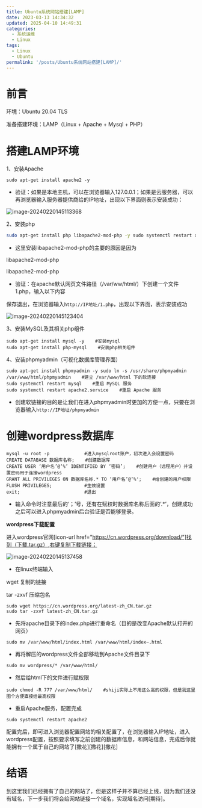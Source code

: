 ```yaml
---
title: Ubuntu系统网站搭建[LAMP]
date: 2023-03-13 14:34:32
updated: 2025-04-10 14:49:31
categories:
  - 系统运维
  - Linux
tags:
  - Linux
  - Ubuntu
permalink: '/posts/Ubuntu系统网站搭建[LAMP]/'
---
```

# 前言

环境：Ubuntu 20.04 TLS

准备搭建环境：LAMP（Linux + Apache + Mysql + PHP）

# 搭建LAMP环境

1、安装Apache

```shell
sudo apt-get install apache2 -y
```

- 验证：如果是本地主机，可以在浏览器输入127.0.0.1；如果是云服务器，可以再浏览器输入服务器提供商给的IP地址，出现以下界面则表示安装成功：

![image-20240220145113368](https://ps.feiyunote.cn/assets/image-20240220145113368.png)

2、安装php

```bash
sudo apt-get install php libapache2-mod-php -y sudo systemctl restart apache2    #重启apache服务
```

- 这里安装libapache2-mod-php的主要的原因是因为

libapache2-mod-php

libapache2-mod-php

- 验证：在apache默认网页文件路径（/var/ww/html/）下创建一个文件1.php，输入以下内容

保存退出，在浏览器输入`http://IP地址/1.php`，出现以下界面，表示安装成功

![image-20240220145123404](https://ps.feiyunote.cn/assets/image-20240220145123404.png)

3、安装MySQL及其相关php组件

```shell
sudo apt-get install mysql -y    #安装mysql 
sudo apt-get install php-mysql    #安装php相关组件
```

4、安装phpmyadmin（可视化数据库管理界面）

```shell
sudo apt-get install phpmyadmin -y sudo ln -s /usr/share/phpmyadmin /var/www/html/phpmyadmin    #建立 /var/www/html 下的软连接 
sudo systemctl restart mysql    #重启 MySQL 服务 
sudo systemctl restart apache2.service    #重启 Apache 服务
```

- 创建软链接的目的是让我们在进入phpmyadmin时更加的方便一点，只要在浏览器输入`http://IP地址/phpmyadmin`

# 创建wordpress数据库

```shell
mysql -u root -p    		 #进入mysqlroot账户，初次进入会设置密码 
CREATE DATABASE 数据库名称;    #创建数据库 
CREATE USER ‘用户名’@‘%’ IDENTIFIED BY ‘密码’;    #创建用户（远程用户）并设置密码用于连接wordpress 
GRANT ALL PRIVILEGES ON 数据库名称.* TO ‘用户名’@‘%';    #给创建的用户权限 
FLUSH PRIVILEGES;    		 #生效设置 
exit;    					 #退出
```

-  输入命令时注意最后的‘；’号，还有在赋权时数据库名称后面的‘.*’，创建成功之后可以进入phpmyadmin后台验证是否能够登录。

**wordpress下载配置**

进入wordpress官网[icon-url href="https://cn.wordpress.org/download/"]找到（下载.tar.gz）,右键复制下载链接；

![image-20240220145137458](https://ps.feiyunote.cn/assets/image-20240220145137458.png)

- 在linux终端输入

wget 复制的链接

tar -zxvf 压缩包名

```shell
sudo wget https://cn.wordpress.org/latest-zh_CN.tar.gz 
sudo tar -zxvf latest-zh_CN.tar.gz
```

- 先将apache目录下的index.php进行重命名（目的是改变Apache默认打开的网页）

```shell
sudo mv /var/www/html/index.html /var/www/html/index~.html
```

- 再将解压的wordpress文件全部移动到Apache文件目录下

```shell
sudo mv wordpress/* /var/www/html/
```

- 然后给html下的文件进行赋权限

```shell
sudo chmod -R 777 /var/www/html/    #shiji实际上不用这么高的权限，但是我这里图个方便直接给最高权限
```

- 重启Apache服务，配置完成

```shell
sudo systemctl restart apache2
```

配置完后，即可进入浏览器配置网站的相关配置了，在浏览器输入IP地址，进入wordpress配置，按照要求填写之前创建的数据库信息，和网站信息，完成后你就能拥有一个属于自己的网站了[撒花][撒花][撒花]

# 结语

到这里我们已经拥有了自己的网站了，但是这样子并不算已经上线，因为我们还没有域名，下一步我们将会给网站链接一个域名，实现域名访问[期待]。

